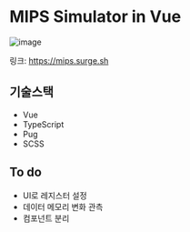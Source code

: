 # MIPS Simulator in Vue

![image](https://user-images.githubusercontent.com/22253556/100621200-b9167380-3362-11eb-8329-62ec84c7e620.png)

링크: https://mips.surge.sh

## 기술스택

- Vue
- TypeScript
- Pug
- SCSS

## To do

- UI로 레지스터 설정
- 데이터 메모리 변화 관측
- 컴포넌트 분리
